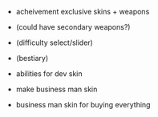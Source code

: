 - acheivement exclusive skins + weapons
- (could have secondary weapons?)
- (difficulty select/slider)
- (bestiary)

- abilities for dev skin
- make business man skin
- business man skin for buying everything
